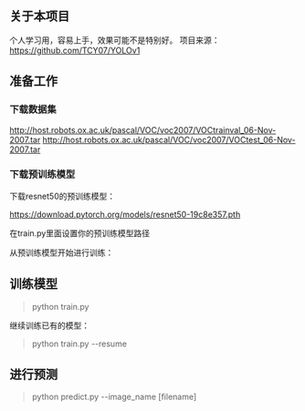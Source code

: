 ## 关于本项目

个人学习用，容易上手，效果可能不是特别好。
项目来源：https://github.com/TCY07/YOLOv1

## 准备工作

### 下载数据集

http://host.robots.ox.ac.uk/pascal/VOC/voc2007/VOCtrainval_06-Nov-2007.tar
http://host.robots.ox.ac.uk/pascal/VOC/voc2007/VOCtest_06-Nov-2007.tar

### 下载预训练模型

下载resnet50的预训练模型：

https://download.pytorch.org/models/resnet50-19c8e357.pth

在train.py里面设置你的预训练模型路径

从预训练模型开始进行训练：

## 训练模型

>python train.py

继续训练已有的模型：

>python train.py --resume

## 进行预测
>python predict.py --image_name [filename]
>


